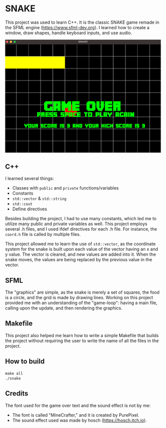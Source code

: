 # SNAKE

This project was used to learn C++. It is the classic SNAKE game remade in the SFML engine (https://www.sfml-dev.org). I learned how to create a window, draw shapes, handle keyboard inputs, and use audio.

![Snake](screenshot.png)

## C++

I learned several things:

- Classes with `public` and `private` functions/variables
- Constants
- `std::vector` & `std::string`
- `std::cout`
- Define directives

Besides building the project, I had to use many constants, which led me to utilize many public and private variables as well. This project employs several .h files, and I used ifdef directives for each .h file. For instance, the `coord.h` file is called by multiple files.

This project allowed me to learn the use of `std::vector`, as the coordinate system for the snake is built upon each value of the vector having an x and y value. The vector is cleared, and new values are added into it. When the snake moves, the values are being replaced by the previous value in the vector.

## SFML

The "graphics" are simple, as the snake is merely a set of squares, the food is a circle, and the grid is made by drawing lines. Working on this project provided me with an understanding of the "game-loop": having a main file, calling upon the update, and then rendering the graphics.

## Makefile

This project also helped me learn how to write a simple Makefile that builds the project without requiring the user to write the name of all the files in the project.

## How to build

```
make all
./snake
```

## Credits

The font used for the game over text and the sound effect is not by me:

- The font is called "MineCrafter," and it is created by PurePixel.
- The sound effect used was made by hosch (https://hosch.itch.io).
